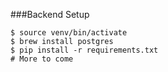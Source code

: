 ###Backend Setup
```
$ source venv/bin/activate
$ brew install postgres
$ pip install -r requirements.txt
# More to come
```
